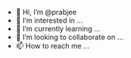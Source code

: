 - 👋 Hi, I’m @prabjee
- 👀 I’m interested in ...
- 🌱 I’m currently learning ...
- 💞️ I’m looking to collaborate on ...
- 📫 How to reach me ...

<!---
prabjee/prabjee is a ✨ special ✨ repository because its `README.md` (this file) appears on your GitHub profile.
You can click the Preview link to take a look at your changes.
--->
